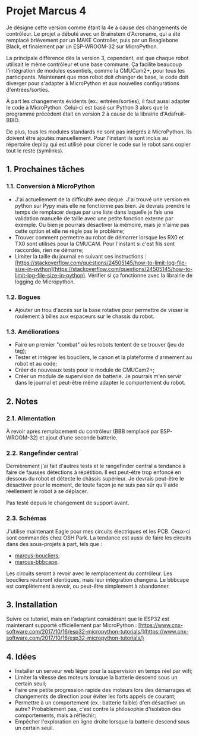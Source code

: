 # Projet Marcus 4

Je désigne cette version comme étant la 4e à cause des changements de contrôleur. Le projet a débuté avec un Brainstem d'Acroname, qui a été remplacé brièvement par un MAKE Controller, puis par un Beaglebone Black, et finalement par un ESP-WROOM-32 sur MicroPython.

La principale différence dès la version 3, cependant, est que chaque robot utilisait le même contrôleur et une base commune. Ça facilite beaucoup l'intégration de modules essentiels, comme la CMUCam2+, pour tous les participants. Maintenant que mon robot doit changer de base, le code doit diverger pour s'adapter à MicroPython et aux nouvelles configurations d'entrées/sorties.

À part les changements évidents (ex.: entrées/sorties), il faut aussi adapter le code à MicroPython. Celui-ci est basé sur Python 3 alors que le programme précédent était en version 2 à cause de la librairie d'Adafruit-BBIO.

De plus, tous les modules standards ne sont pas intégrés à MicroPython. Ils doivent être ajoutés manuellement. Pour l'instant ils sont inclus au répertoire deploy qui est utilisé pour cloner le code sur le robot sans copier tout le reste (symlinks).

## 1. Prochaines tâches

### 1.1. Conversion à MicroPython

- J'ai actuellement de la difficulté avec deque. J'ai trouvé une version en python sur Pypy mais elle ne fonctionne pas bien. Je devrais prendre le temps de remplacer deque par une liste dans laquelle je fais une validation manuelle de taille avec une petite fonction externe par exemple. Ou bien je pourrais désactiver la mémoire, mais je n'aime pas cette option et elle ne règle pas le problème;
- Trouver comment permettre au robot de démarrer lorsque les RX0 et TX0 sont utilisés pour la CMUCAM. Pour l'instant si c'est fils sont raccordés, rien ne démarre;
- Limiter la taille du journal en suivant ces instructions : [https://stackoverflow.com/questions/24505145/how-to-limit-log-file-size-in-python](https://stackoverflow.com/questions/24505145/how-to-limit-log-file-size-in-python). Vérifier si ça fonctionne avec la librairie de logging de Micropython.

### 1.2. Bogues

- Ajouter un trou d'accès sur la base rotative pour permettre de visser le roulement à billes aux espaceurs sur le chassis du robot.

### 1.3. Améliorations

- Faire un premier "combat" où les robots tentent de se trouver (jeu de tag);
- Tester et intégrer les boucliers, le canon et la plateforme d'armement au robot et au code;
- Créer de nouveaux tests pour le module de CMUCam2+;
- Créer un module de supervision de batterie. Je pourrais m'en servir dans le journal et peut-être même adapter le comportement du robot.

## 2. Notes

### 2.1. Alimentation

À revoir après remplacement du contrôleur (BBB remplacé par ESP-WROOM-32) et ajout d'une seconde batterie.

### 2.2. Rangefinder central

Dernièrement j'ai fait d'autres tests et le rangefinder central a tendance à faire de fausses détections à répétition. Il est peut-être trop enfoncé en dessous du robot et détecte le châssis supérieur. Je devrais peut-être le désactiver pour le moment, de toute façon je ne suis pas sûr qu'il aide réellement le robot à se déplacer.

Pas testé depuis le changement de support avant.

### 2.3. Schémas

J'utilise maintenant Eagle pour mes circuits électriques et les PCB. Ceux-ci sont commandés chez OSH Park. La tendance est aussi de faire les circuits dans des sous-projets à part, tels que :

- [marcus-boucliers](https://github.com/miek770/marcus-boucliers);
- [marcus-bbbcape](https://github.com/miek770/marcus-bbbcape).

Les circuits seront à revoir avec le remplacement du contrôleur. Les boucliers resteront identiques, mais leur intégration changera. Le bbbcape est complètement à revoir, ou peut-être simplement à abandonner.

## 3. Installation

Suivre ce tutoriel, mais en l'adaptant considérant que le ESP32 est maintenant supporté officiellement par MicroPython : [https://www.cnx-software.com/2017/10/16/esp32-micropython-tutorials/](https://www.cnx-software.com/2017/10/16/esp32-micropython-tutorials/)

## 4. Idées

- Installer un serveur web léger pour la supervision en temps réel par wifi;
- Limiter la vitesse des moteurs lorsque la batterie descend sous un certain seuil;
- Faire une petite progression rapide des moteurs lors des démarrages et changements de direction pour éviter les forts appels de courant;
- Permettre à un comportement (ex.: batterie faible) d'en désactiver un autre? Probablement pas, c'est contre la philosophie d'isolation des comportements, mais à réfléchir;
- Empêcher l'exploration en ligne droite lorsque la batterie descend sous un certain seuil.

